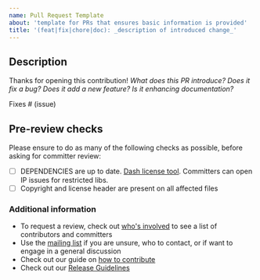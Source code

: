 ```yaml
---
name: Pull Request Template
about: 'template for PRs that ensures basic information is provided'
title: '(feat|fix|chore|doc): _description of introduced change_'
---
```


## Description

Thanks for opening this contribution!
_What does this PR introduce? Does it fix a bug? Does it add a new feature? Is it enhancing documentation?_

Fixes # (issue)

## Pre-review checks

Please ensure to do as many of the following checks as possible, before asking for committer review:

- [ ] DEPENDENCIES are up to date. [Dash license tool](https://github.com/eclipse/dash-licenses). Committers can open IP issues for restricted libs.
- [ ] Copyright and license header are present on all affected files

### Additional information

- To request a review, check out [who's involved](https://projects.eclipse.org/projects/automotive.tractusx/who) to see a list of contributors and committers
- Use the [mailing list](https://accounts.eclipse.org/mailing-list/tractusx-dev) if you are unsure, who to contact, or if want to engage in a general discussion
- Check out our guide on [how to contribute](https://eclipse-tractusx.github.io/docs/oss/how-to-contribute)
- Check out our [Release Guidelines](https://eclipse-tractusx.github.io/docs/release)
